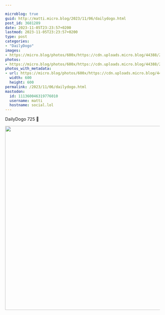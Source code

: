 ```yaml
---

microblog: true
guid: http://matti.micro.blog/2023/11/06/dailydogo.html
post_id: 3681289
date: 2023-11-05T23:23:57+0200
lastmod: 2023-11-05T23:23:57+0200
type: post
categories:
- "DailyDogo"
images:
- https://micro.blog/photos/600x/https://cdn.uploads.micro.blog/44388/2023/52aaf449c1de4d40ad7470a5a1cb6693.jpg
photos:
- https://micro.blog/photos/600x/https://cdn.uploads.micro.blog/44388/2023/52aaf449c1de4d40ad7470a5a1cb6693.jpg
photos_with_metadata:
- url: https://micro.blog/photos/600x/https://cdn.uploads.micro.blog/44388/2023/52aaf449c1de4d40ad7470a5a1cb6693.jpg
  width: 600
  height: 600
permalink: /2023/11/06/dailydogo.html
mastodon:
  id: 111360046319776010
  username: matti
  hostname: social.lol
---
```

DailyDogo 725 🐶

<img src="/media/uploads/2023/52aaf449c1de4d40ad7470a5a1cb6693.jpg" width="600" height="600" alt="" />
